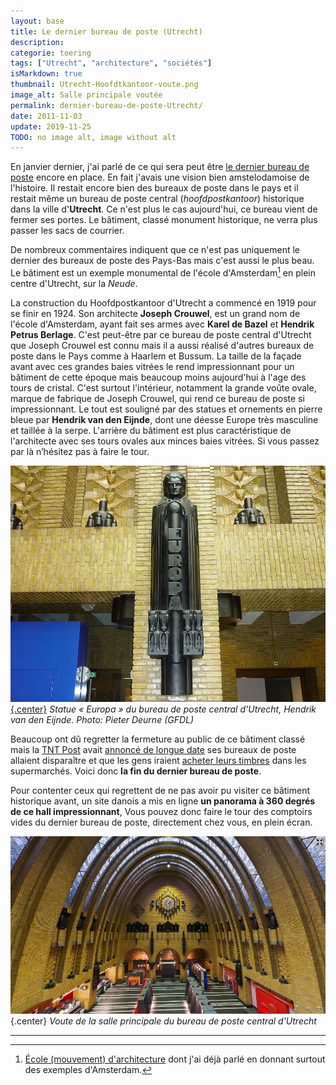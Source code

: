 ```yaml
---
layout: base
title: Le dernier bureau de poste (Utrecht)
description: 
categorie: toering
tags: ["Utrecht", "architecture", "sociétés"]
isMarkdown: true
thumbnail: Utrecht-Hoofdtkantoor-voute.png
image_alt: Salle principale voutée
permalink: dernier-bureau-de-poste-Utrecht/
date: 2011-11-03
update: 2019-11-25
TODO: no image alt, image without alt
---
```




En janvier dernier, j'ai parlé de ce qui sera peut être [le dernier bureau de poste](/Le-dernier-bureau-de-poste) encore en place. En fait j'avais une vision bien amstelodamoise de l'histoire. Il restait encore bien des bureaux de poste dans le pays et il restait même un bureau de poste central (*hoofdpostkantoor*) historique dans la ville d'**Utrecht**. Ce n'est plus le cas aujourd'hui, ce bureau vient de fermer ses portes. Le bâtiment, classé monument historique, ne verra plus passer les sacs de courrier.

De nombreux commentaires indiquent que ce n'est pas uniquement le dernier des bureaux de poste des Pays-Bas mais c'est aussi le plus beau. Le bâtiment est un exemple monumental de l'école d'Amsterdam[^1] en plein centre d'Utrecht, sur la *Neude*.

La construction du Hoofdpostkantoor d'Utrecht a commencé en 1919 pour se finir en 1924. Son architecte **Joseph Crouwel**, est un grand nom de l'école d'Amsterdam, ayant fait ses armes avec **Karel de Bazel** et **Hendrik Petrus Berlage**. C'est peut-être par ce bureau de poste central d'Utrecht que Joseph Crouwel est connu mais il a aussi réalisé d'autres bureaux de poste dans le Pays comme à Haarlem et Bussum. La taille de la façade avant avec ces grandes baies vitrées  le rend impressionnant pour un bâtiment de cette époque mais beaucoup moins aujourd'hui à l'age des tours de cristal. C'est surtout l'intérieur, notamment la grande voûte ovale, marque de fabrique de Joseph Crouwel, qui rend ce bureau de poste si impressionnant. Le tout est souligné par des statues et ornements en pierre bleue par **Hendrik van den Eijnde**, dont une déesse Europe très masculine et taillée à la serpe. L'arrière du bâtiment est plus caractéristique de l'architecte avec ses tours ovales aux minces baies vitrées. Si vous passez par là n’hésitez pas à faire le tour.

[![Statue "EUROPA" du bureau de poste d'Utrecht](Europa_P1080456.jpg){.center}](https://commons.wikimedia.org/wiki/File:Europa_P1080456.JPG)
*Statue « Europa » du bureau de poste central d'Utrecht, Hendrik van den Eijnde. Photo: Pieter Deurne (GFDL)*

Beaucoup ont dû regretter la fermeture au public de ce bâtiment classé mais la [TNT Post](/la-poste-prends-les-couleurs-d-halloween) avait [annoncé de longue date](/la-fin-des-bureaux-de-poste) ses bureaux de poste allaient disparaître et que les gens iraient [acheter leurs timbres](/tag/timbres) dans les supermarchés. Voici donc **la fin du dernier bureau de poste**.

Pour contenter ceux qui regrettent de ne pas avoir pu visiter ce bâtiment historique avant, un site danois a mis en ligne **un panorama à 360 degrés de ce hall impressionnant**, Vous pouvez donc faire le tour des comptoirs vides du dernier bureau de poste, directement chez vous, en plein écran.

![Voute en briques du bureau de poste d'Utrecht](Utrecht-Hoofdtkantoor-voute.png){.center}
*Voute de la salle principale du bureau de poste central d'Utrecht*

---
[^1]: [École (mouvement) d'architecture](/l-ecole-d-amsterdam) dont j'ai déjà parlé en donnant surtout des exemples d'Amsterdam.
<!-- post notes:
http://weblab.ab-c.nl/postkantoor
http://www.panoramas.dk/2011/utrecht-post-office.html 
http://nl.wikipedia.org/wiki/Hoofdpostkantoor_%28Utrecht%29 
http://www.duic.nl/nieuws/postkantoor-neude-sluit-eind-oktober-deuren/
--->
